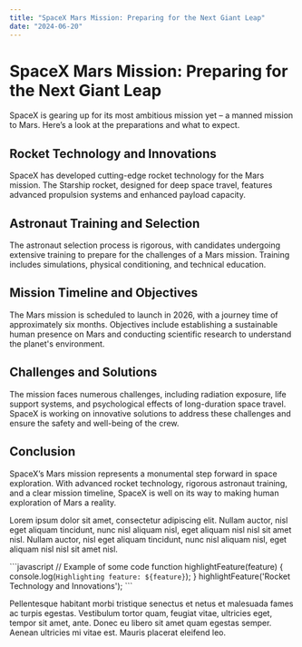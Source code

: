 ```yaml
---
title: "SpaceX Mars Mission: Preparing for the Next Giant Leap"
date: "2024-06-20"
---
```


# SpaceX Mars Mission: Preparing for the Next Giant Leap

SpaceX is gearing up for its most ambitious mission yet – a manned mission to Mars. Here’s a look at the preparations and what to expect.

## Rocket Technology and Innovations

SpaceX has developed cutting-edge rocket technology for the Mars mission. The Starship rocket, designed for deep space travel, features advanced propulsion systems and enhanced payload capacity.

## Astronaut Training and Selection

The astronaut selection process is rigorous, with candidates undergoing extensive training to prepare for the challenges of a Mars mission. Training includes simulations, physical conditioning, and technical education.

## Mission Timeline and Objectives

The Mars mission is scheduled to launch in 2026, with a journey time of approximately six months. Objectives include establishing a sustainable human presence on Mars and conducting scientific research to understand the planet's environment.

## Challenges and Solutions

The mission faces numerous challenges, including radiation exposure, life support systems, and psychological effects of long-duration space travel. SpaceX is working on innovative solutions to address these challenges and ensure the safety and well-being of the crew.

## Conclusion

SpaceX’s Mars mission represents a monumental step forward in space exploration. With advanced rocket technology, rigorous astronaut training, and a clear mission timeline, SpaceX is well on its way to making human exploration of Mars a reality.

Lorem ipsum dolor sit amet, consectetur adipiscing elit. Nullam auctor, nisl eget aliquam tincidunt, nunc nisl aliquam nisl, eget aliquam nisl nisl sit amet nisl. Nullam auctor, nisl eget aliquam tincidunt, nunc nisl aliquam nisl, eget aliquam nisl nisl sit amet nisl.

\`\`\`javascript
// Example of some code
function highlightFeature(feature) {
    console.log(`Highlighting feature: ${feature}`);
}
highlightFeature('Rocket Technology and Innovations');
\`\`\`

Pellentesque habitant morbi tristique senectus et netus et malesuada fames ac turpis egestas. Vestibulum tortor quam, feugiat vitae, ultricies eget, tempor sit amet, ante. Donec eu libero sit amet quam egestas semper. Aenean ultricies mi vitae est. Mauris placerat eleifend leo.
